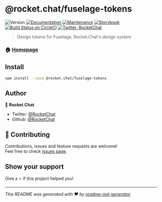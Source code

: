 <h1>@rocket.chat/fuselage-tokens</h1>
<p>
  <img alt="Version" src="https://img.shields.io/npm/v/@rocket.chat/fuselage-tokens.svg">
  <a href="https://github.com/RocketChat/Rocket.Chat.Fuselage#readme" target="_blank"><img alt="Documentation" src="https://img.shields.io/badge/documentation-yes-brightgreen.svg" /></a>
  <a href="https://github.com/RocketChat/Rocket.Chat.Fuselage/graphs/commit-activity" target="_blank"><img alt="Maintenance" src="https://img.shields.io/badge/Maintained%3F-yes-green.svg" /></a>
  <a href="https://rocketchat.github.io/Rocket.Chat.Fuselage" target="_blank"><img alt="Storybook" src="https://cdn.jsdelivr.net/gh/storybooks/brand@master/badge/badge-storybook.svg" /></a>
  <a href="https://circleci.com/gh/RocketChat/Rocket.Chat.Fuselage" target="_blank"><img alt="Build Status on CircleCI" src="https://circleci.com/gh/RocketChat/Rocket.Chat.Fuselage/tree/master.svg?style=svg&circle-token=4bf3c8af9bf96e1338430d1ba3ce0084a45d1647" /></a>
  <a href="https://twitter.com/RocketChat" target="_blank"><img alt="Twitter: RocketChat" src="https://img.shields.io/twitter/follow/RocketChat.svg?style=social" /></a>
</p>

> Design tokens for Fuselage, Rocket.Chat's design system

### 🏠 [Homepage](https://rocket.chat/Rocket.Chat.Fuselage)

## Install

```sh
npm install --save @rocket.chat/fuselage-tokens
```

## Author

👤 **Rocket.Chat**

* Twitter: [@RocketChat](https://twitter.com/RocketChat)
* Github: [@RocketChat](https://github.com/RocketChat)

## 🤝 Contributing

Contributions, issues and feature requests are welcome!<br />Feel free to check [issues page](https://github.com/RocketChat/Rocket.Chat.Fuselage/issues).

## Show your support

Give a ⭐️ if this project helped you!

***
_This README was generated with ❤️ by [readme-md-generator](https://github.com/kefranabg/readme-md-generator)_
